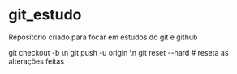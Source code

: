 # git_estudo
Repositorio criado para focar em estudos do git e github

git checkout -b <nome da branch que sera criada> \n
git push -u origin <nome da branch que criou> \n
git reset --hard # reseta as alterações feitas   
